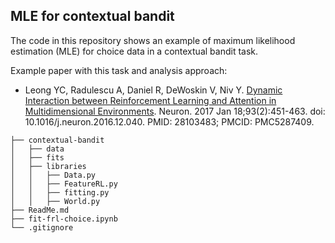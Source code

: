 
## MLE for contextual bandit 

The code in this repository shows an example of maximum likelihood estimation (MLE) for choice data in a contextual bandit task. 

Example paper with this task and analysis approach: 

+ Leong YC, Radulescu A, Daniel R, DeWoskin V, Niv Y. [Dynamic Interaction between Reinforcement Learning and Attention in Multidimensional Environments](https://pubmed.ncbi.nlm.nih.gov/28103483/). Neuron. 2017 Jan 18;93(2):451-463. doi: 10.1016/j.neuron.2016.12.040. PMID: 28103483; PMCID: PMC5287409.

```
├── contextual-bandit
│   ├── data
│   ├── fits
│   ├── libraries
│   │   ├── Data.py
│   │   ├── FeatureRL.py
│   │   ├── fitting.py
│   │   ├── World.py
├── ReadMe.md
├── fit-frl-choice.ipynb
└── .gitignore

```
